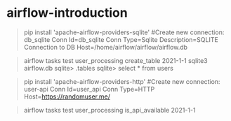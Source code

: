 # airflow-introduction

>pip install 'apache-airflow-providers-sqlite'
#Create new connection: db_sqlite
Conn Id=db_sqlite
Conn Type=Sqlite
Description=SQLITE Connection to DB
Host=/home/airflow/airflow/airflow.db

> airflow tasks test user_processing create_table 2021-1-1
> sqlite3 airflow.db
sqlite> .tables
sqlite> select * from users

>pip install 'apache-airflow-providers-http'
#Create new connection: user-api
Conn Id=user_api
Conn Type=HTTP
Host=https://randomuser.me/

> airflow tasks test user_processing is_api_available 2021-1-1